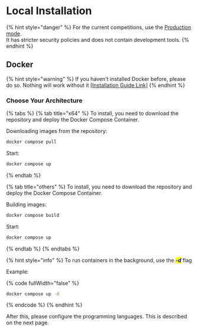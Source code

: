 # Local Installation

{% hint style="danger" %}
For the current competitions, use the [Production mode](production-ustanovka.md). \
It has stricter security policies and does not contain development tools.
{% endhint %}

## Docker

{% hint style="warning" %}
If you haven't installed Docker before, please do so. Nothing will work without it [\[Installation Guide Link\]](https://docs.docker.com/engine/install/)
{% endhint %}

### Choose Your Architecture

{% tabs %}
{% tab title="x64" %}
To install, you need to download the repository and deploy the Docker Compose Container.

Downloading images from the repository:

```bash
docker compose pull
```

Start:

```sh
docker compose up
```

{% endtab %}

{% tab title="others" %}
To install, you need to download the repository and deploy the Docker Compose Container.

Building images:

```bash
docker compose build
```

Start:

```sh
docker compose up
```
{% endtab %}
{% endtabs %}

{% hint style="info" %}
To run containers in the background, use the _<mark style="color:blue;">**-d**</mark>_ flag

Example:

{% code fullWidth="false" %}
```bash
docker compose up -d
```
{% endcode %}
{% endhint %}

After this, please configure the programming languages. This is described on the next page.